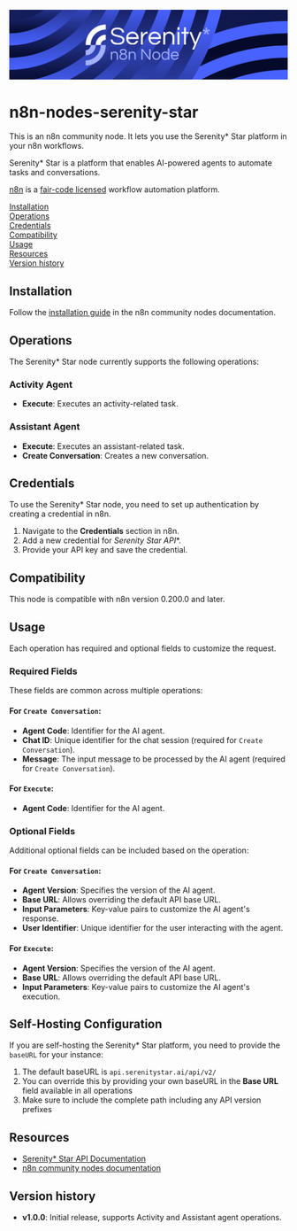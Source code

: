 ![Serenity* Star - n8n node](https://github.com/serenitystar-ai/n8n-nodes-serenity-star/blob/main/banner.png?raw=true)

# n8n-nodes-serenity-star

This is an n8n community node. It lets you use the Serenity* Star platform in your n8n workflows.

Serenity* Star is a platform that enables AI-powered agents to automate tasks and conversations.

[n8n](https://n8n.io/) is a [fair-code licensed](https://docs.n8n.io/reference/license/) workflow automation platform.

[Installation](#installation)  
[Operations](#operations)  
[Credentials](#credentials)  
[Compatibility](#compatibility)  
[Usage](#usage)  
[Resources](#resources)  
[Version history](#version-history)  

## Installation

Follow the [installation guide](https://docs.n8n.io/integrations/community-nodes/installation/) in the n8n community nodes documentation.

## Operations

The Serenity* Star node currently supports the following operations:

### Activity Agent
- **Execute**: Executes an activity-related task.

### Assistant Agent
- **Execute**: Executes an assistant-related task.
- **Create Conversation**: Creates a new conversation.

## Credentials

To use the Serenity* Star node, you need to set up authentication by creating a credential in n8n.

1. Navigate to the **Credentials** section in n8n.
2. Add a new credential for **Serenity* Star API**.
3. Provide your API key and save the credential.

## Compatibility

This node is compatible with n8n version 0.200.0 and later.

## Usage

Each operation has required and optional fields to customize the request.

### Required Fields
These fields are common across multiple operations:

#### For `Create Conversation`:
- **Agent Code**: Identifier for the AI agent.
- **Chat ID**: Unique identifier for the chat session (required for `Create Conversation`).
- **Message**: The input message to be processed by the AI agent (required for `Create Conversation`).

#### For `Execute`:
- **Agent Code**: Identifier for the AI agent.

### Optional Fields
Additional optional fields can be included based on the operation:

#### For `Create Conversation`:
- **Agent Version**: Specifies the version of the AI agent.
- **Base URL**: Allows overriding the default API base URL.
- **Input Parameters**: Key-value pairs to customize the AI agent's response.
- **User Identifier**: Unique identifier for the user interacting with the agent.

#### For `Execute`:
- **Agent Version**: Specifies the version of the AI agent.
- **Base URL**: Allows overriding the default API base URL.
- **Input Parameters**: Key-value pairs to customize the AI agent's execution.

## Self-Hosting Configuration

If you are self-hosting the Serenity* Star platform, you need to provide the `baseURL` for your instance:

1. The default baseURL is `api.serenitystar.ai/api/v2/`
2. You can override this by providing your own baseURL in the **Base URL** field available in all operations
3. Make sure to include the complete path including any API version prefixes

## Resources

* [Serenity* Star API Documentation](https://docs.serenitystar.ai/docs/api/aihub/serenity-star-api-docs)
* [n8n community nodes documentation](https://docs.n8n.io/integrations/community-nodes/)

## Version history

- **v1.0.0**: Initial release, supports Activity and Assistant agent operations.
